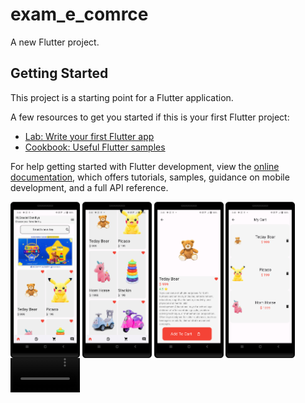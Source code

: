 # exam_e_comrce

A new Flutter project.

## Getting Started

This project is a starting point for a Flutter application.

A few resources to get you started if this is your first Flutter project:

- [Lab: Write your first Flutter app](https://docs.flutter.dev/get-started/codelab)
- [Cookbook: Useful Flutter samples](https://docs.flutter.dev/cookbook)

For help getting started with Flutter development, view the
[online documentation](https://docs.flutter.dev/), which offers tutorials,
samples, guidance on mobile development, and a full API reference.
<p>
  
    
  <img src="https://github.com/harshdusane2103/exam_e_comrce/blob/master/home2.png" width=22% height=35% align=center>
  <img src="https://github.com/harshdusane2103/exam_e_comrce/blob/master/home3.png" width=22% height=35% align=center>
  <img src="https://github.com/harshdusane2103/exam_e_comrce/blob/master/detail.png" width=22% height=35% align=center>
  <img src="https://github.com/harshdusane2103/exam_e_comrce/blob/master/cart.png" width=22% height=35% align=center>

<video src="https://github.com/harshdusane2103/exam_e_comrce/assets/161817658/d1eac011-9ceb-439c-94be-68157ac1af47" width=22% height=35% align=center>



</p>
